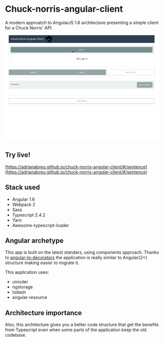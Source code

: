 # Chuck-norris-angular-client

A modern approatch to AngularJS 1.6 architecture presenting a simple client for a Chuck Norris' API.

![](assets/chuck.gif)

## Try live!
[https://adrianabreu.github.io/chuck-norris-angular-client/#/sentence](https://adrianabreu.github.io/chuck-norris-angular-client/#/sentence)

## Stack used

* Angular 1.6
* Webpack 2
* Sass
* Typescript 2.4.2
* Yarn
* Awesome-typescript-loader


## Angular archetype

This app is built on the latest standars, using components approach. Thanks to [angular-ts-decorators](https://github.com/vsternbach/angular-ts-decorators) the application is really similar to Angular(2+) structure making easier to migrate it.

This application uses:
* uirouter
* ngstorage
* lodash
* angular-resource 


## Architecture importance

Also, this architecture gives you a better code structure that get the benefits from Typescript even when some parts of the application keep the old codebase.
